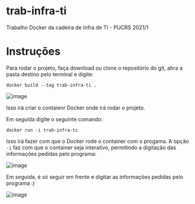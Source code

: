 # trab-infra-ti
Trabalho Docker da cadeira de Infra de TI - PUCRS 2021/1

# Instruções
Para rodar o projeto, faça download ou clone o repositório do git, abra a pasta destino pelo terminal e digite:

`docker build --tag trab-infra-ti .`


![image](https://user-images.githubusercontent.com/6159994/118726084-30ec3380-b807-11eb-9026-65d2d1e9621f.png)

Isso irá criar o contaienr Docker onde irá rodar o projeto.

Em seguida digite o seguinte comando:

`docker run -i trab-infra-ti`

Isso irá fazer com que o Docker rode o container com o progama.
A opção `-i` faz com que o container seja interativo, permitindo a digitação das informações pedidas pelo programa:

![image](https://user-images.githubusercontent.com/6159994/118726374-99d3ab80-b807-11eb-925a-8be8a62ae356.png)

Em seguida, é só seguir em frente e digitar as informações pedidas pelo programa :)

![image](https://user-images.githubusercontent.com/6159994/118726497-c8518680-b807-11eb-987c-c3757b7cfea4.png)
